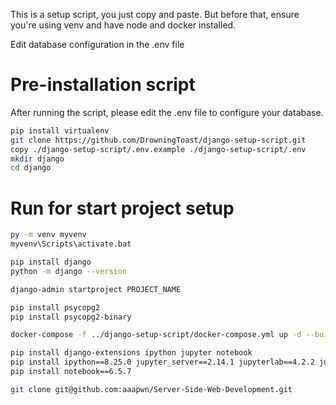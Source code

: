 This is a setup script, you just copy and paste.
But before that, ensure you're using venv and have node and docker installed.

Edit database configuration in the .env file

# Pre-installation script

After running the script, please edit the .env file to configure your database.

```bash
pip install virtualenv
git clone https://github.com/DrowningToast/django-setup-script.git
copy ./django-setup-script/.env.example ./django-setup-script/.env
mkdir django
cd django
```

# Run for start project setup

```bash
py -m venv myvenv
myvenv\Scripts\activate.bat

pip install django
python -m django --version

django-admin startproject PROJECT_NAME

pip install psycopg2
pip install psycopg2-binary

docker-compose -f ../django-setup-script/docker-compose.yml up -d --build

pip install django-extensions ipython jupyter notebook
pip install ipython==8.25.0 jupyter_server==2.14.1 jupyterlab==4.2.2 jupyterlab_server==2.27.2
pip install notebook==6.5.7

git clone git@github.com:aaapwn/Server-Side-Web-Development.git

```
